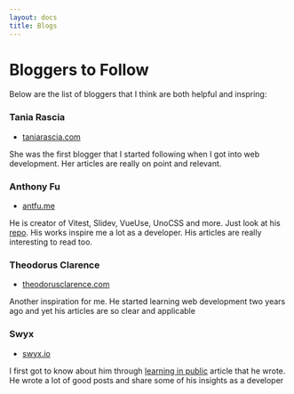 ```yaml
---
layout: docs
title: Blogs
---
```


# Bloggers to Follow
Below are the list of bloggers that I think are both helpful and inspring:

### Tania Rascia
- [taniarascia.com](https://www.taniarascia.com/)

She was the first blogger that I started following when I got into web development. Her articles are really on point and relevant.

### Anthony Fu
- [antfu.me](https://antfu.me/)

He is creator of Vitest, Slidev, VueUse, UnoCSS and more. Just look at his [repo](https://github.com/antfu). His works inspire me a lot as a developer. His articles are really interesting to read too.


### Theodorus Clarence
- [theodorusclarence.com](https://theodorusclarence.com/)

Another inspiration for me. He started learning web development two years ago and yet his articles are so clear and applicable

### Swyx
- [swyx.io](https://www.swyx.io/)

I first got to know about him through [learning in public](https://www.swyx.io/learn-in-public) article that he wrote. He wrote a lot of good posts and share some of his insights as a developer